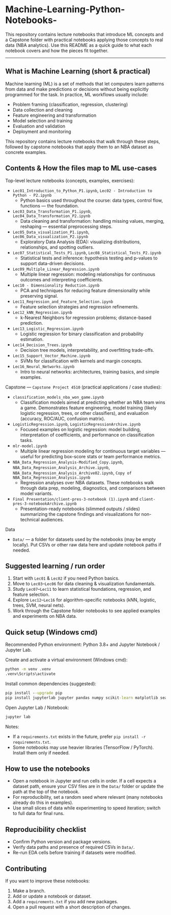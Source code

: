 # Machine-Learning-Python-Notebooks-

This repository contains lecture notebooks that introduce ML concepts and a Capstone folder with practical notebooks applying those concepts to real data (NBA analytics). Use this README as a quick guide to what each notebook covers and how the pieces fit together.

---

## What is Machine Learning (short & practical)

Machine learning (ML) is a set of methods that let computers learn patterns from data and make predictions or decisions without being explicitly programmed for the task. In practice, ML workflows usually include:

- Problem framing (classification, regression, clustering)
- Data collection and cleaning
- Feature engineering and transformation
- Model selection and training
- Evaluation and validation
- Deployment and monitoring

This repository contains lecture notebooks that walk through these steps, followed by capstone notebooks that apply them to an NBA dataset as concrete examples.

## Contents & How the files map to ML use-cases

Top-level lecture notebooks (concepts, examples, exercises):

- `Lec01_Introduction_to_Python_P1.ipynb`, `Lec02 - Introduction to Python - P2.ipynb`
  - Python basics used throughout the course: data types, control flow, functions — the foundation.
- `Lec03_Data_Transformation_P1.ipynb`, `Lec04_Data_Transformation_P2.ipynb`
  - Data cleaning and transformation: handling missing values, merging, reshaping — essential preprocessing steps.
- `Lec05_Data_visualization_P1.ipynb`, `Lec06_Data_visualization_P2.ipynb`
  - Exploratory Data Analysis (EDA): visualizing distributions, relationships, and spotting outliers.
- `Lec07_Statistical_Tests_P1.ipynb`, `Lec08_Statistical_Tests_P2.ipynb`
  - Statistical tests and inference: hypothesis testing and p-values to support data-driven decisions.
- `Lec09_Multiple_Linear_Regression.ipynb`
  - Multiple linear regression: modeling relationships for continuous outcomes and interpreting coefficients.
- `Lec10 - Dimensionality Reduction.ipynb`
  - PCA and techniques for reducing feature dimensionality while preserving signal.
- `Lec11_Regression_and_Feature_Selection.ipynb`
  - Feature selection strategies and regression refinements.
- `Lec12_kNN_Regression.ipynb`
  - k-Nearest Neighbors for regression problems; distance-based prediction.
- `Lec13_Logistic_Regression.ipynb`
  - Logistic regression for binary classification and probability estimation.
- `Lec14_Decision_Trees.ipynb`
  - Decision tree models, interpretability, and overfitting trade-offs.
- `Lec15_Support_Vector_Machine.ipynb`
  - SVMs for classification with kernels and margin concepts.
- `Lec16_Neural_Networks.ipynb`
  - Intro to neural networks: architectures, training basics, and simple examples.

Capstone — `Capstone Project 4510` (practical applications / case studies):

- `classification_models_nba_won_game.ipynb`
  - Classification models aimed at predicting whether an NBA team wins a game. Demonstrates feature engineering, model training (likely logistic regression, trees, or other classifiers), and evaluation (accuracy, ROC/AUC, confusion matrix).
- `LogisticRegression.ipynb`, `LogisticRegressionArchive.ipynb`
  - Focused examples on logistic regression: model building, interpretation of coefficients, and performance on classification tasks.
- `mlr-model.ipynb`
  - Multiple linear regression modeling for continuous target variables — useful for predicting box-score stats or team performance metrics.
- `NBA_Data_Regression_Analysis-Modified_Copy.ipynb`, `NBA_Data_Regression_Analysis_Archive.ipynb`, `NBA_Data_Regression_Analysis_Archive02.ipynb`, `Copy of NBA_Data_Regression_Analysis.ipynb`
  - Regression analyses over NBA datasets. These notebooks walk through data prep, modeling, diagnostics, and comparisons between model variants.
- `Final Presentation/client-pres-3-notebook (1).ipynb` and `client-pres-3-notebookArchive.ipynb`
  - Presentation-ready notebooks (slimmed outputs / slides) summarizing the capstone findings and visualizations for non-technical audiences.

Data

- `Data/` — a folder for datasets used by the notebooks (may be empty locally). Put CSVs or other raw data here and update notebook paths if needed.

## Suggested learning / run order

1. Start with `Lec01` & `Lec02` if you need Python basics.
2. Move to `Lec03`–`Lec06` for data cleaning & visualization fundamentals.
3. Study `Lec07`–`Lec11` to learn statistical foundations, regression, and feature selection.
4. Explore `Lec12`–`Lec16` for algorithm-specific notebooks (kNN, logistic, trees, SVM, neural nets).
5. Work through the Capstone folder notebooks to see applied examples and experiments on NBA data.

## Quick setup (Windows cmd)

Recommended Python environment: Python 3.8+ and Jupyter Notebook / Jupyter Lab.

Create and activate a virtual environment (Windows cmd):

```cmd
python -m venv .venv
.venv\Scripts\activate
```

Install common dependencies (suggested):

```cmd
pip install --upgrade pip
pip install jupyterlab jupyter pandas numpy scikit-learn matplotlib seaborn statsmodels notebook
```

Open Jupyter Lab / Notebook:

```cmd
jupyter lab
```

Notes:
- If a `requirements.txt` exists in the future, prefer `pip install -r requirements.txt`.
- Some notebooks may use heavier libraries (TensorFlow / PyTorch). Install them only if needed.

## How to use the notebooks

- Open a notebook in Jupyter and run cells in order. If a cell expects a dataset path, ensure your CSV files are in the `Data/` folder or update the path at the top of the notebook.
- For reproducibility, set a random seed where relevant (many notebooks already do this in examples).
- Use small slices of data while experimenting to speed iteration; switch to full data for final runs.

## Reproducibility checklist

- Confirm Python version and package versions.
- Verify data paths and presence of required CSVs in `Data/`.
- Re-run EDA cells before training if datasets were modified.

## Contributing

If you want to improve these notebooks:

1. Make a branch.
2. Add or update a notebook or dataset.
3. Add a `requirements.txt` if you add new packages.
4. Open a pull request with a short description of changes.
